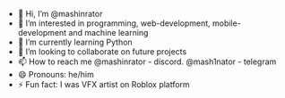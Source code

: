 - 👋 Hi, I’m @mashinrator
- 👀 I’m interested in programming, web-development, mobile-development and machine learning
- 🌱 I’m currently learning Python
- 💞️ I’m looking to collaborate on future projects
- 📫 How to reach me @mashinrator - discord. @mash1nator - telegram
- 😄 Pronouns: he/him
- ⚡ Fun fact: I was VFX artist on Roblox platform

<!---
mashinrator/mashinrator is a ✨ special ✨ repository because its `README.md` (this file) appears on your GitHub profile.
You can click the Preview link to take a look at your changes.
--->
